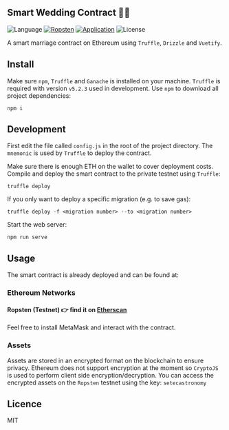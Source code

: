 ## Smart Wedding Contract 🤵👰

![Language](https://img.shields.io/badge/language-solidity-brightgreen.svg)
[![Ropsten](https://img.shields.io/badge/contract-ropsten-orange.svg)](https://ropsten.etherscan.io/address/0xCC1dF672A2FE4F2C468dFa47cD0aE71326E5d62a#code)
[![Application](https://img.shields.io/badge/application-live-e91e63.svg)](https://wedding.scarbery.com/)
![License](https://img.shields.io/badge/license-MIT-green.svg)

A smart marriage contract on Ethereum using `Truffle`, `Drizzle` and `Vuetify`.

## Install

Make sure `npm`, `Truffle` and `Ganache` is installed on your machine. `Truffle` is required with version `v5.2.3` used in development.
Use `npm` to download all project dependencies:

```
npm i
```

## Development

First edit the file called `config.js` in the root of the project directory.
The `mnemonic` is used by `Truffle` to deploy the contract.

Make sure there is enough ETH on the wallet to cover deployment costs.
Compile and deploy the smart contract to the private testnet using `Truffle`:

```shell
truffle deploy
```

If you only want to deploy a specific migration (e.g. to save gas):

```shell
truffle deploy -f <migration number> --to <migration number>
```

Start the web server:

```shell
npm run serve
```

## Usage

The smart contract is already deployed and can be found at:

### Ethereum Networks

#### Ropsten (Testnet) 👉 find it on [Etherscan](https://ropsten.etherscan.io/address/0xCC1dF672A2FE4F2C468dFa47cD0aE71326E5d62a#code)

Feel free to install MetaMask and interact with the contract.

### Assets

Assets are stored in an encrypted format on the blockchain to ensure privacy.
Ethereum does not support encryption at the moment so `CryptoJS` is used to perform client side encryption/decryption.
You can access the encrypted assets on the `Ropsten` testnet using the key: `setecastronomy`

## Licence

MIT
